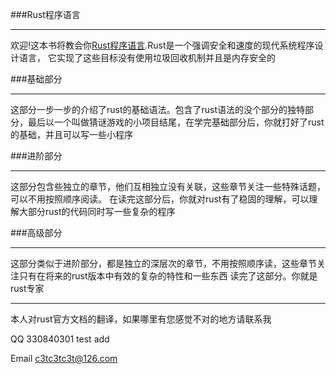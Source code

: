 ###Rust程序语言
- - - 
欢迎!这本书将教会你[Rust程序语言][rust].Rust是一个强调安全和速度的现代系统程序设计语言， 它实现了这些目标没有使用垃圾回收机制并且是内存安全的

###基础部分
- - -
这部分一步一步的介绍了rust的基础语法。包含了rust语法的没个部分的独特部分，最后以一个叫做猜谜游戏的小项目结尾，在学完基础部分后，你就打好了rust的基础，并且可以写一些小程序

###进阶部分
- - -
这部分包含些独立的章节，他们互相独立没有关联，这些章节关注一些特殊话题，可以不用按照顺序阅读。
在读完这部分后，你就对rust有了稳固的理解，可以理解大部分rust的代码同时写一些复杂的程序

###高级部分
- - -

这部分类似于进阶部分，都是独立的深层次的章节，不用按照顺序读，这些章节关注只有在将来的rust版本中有效的复杂的特性和一些东西
读完了这部分。你就是rust专家

- - -
本人对rust官方文档的翻译，如果哪里有您感觉不对的地方请联系我 

QQ 330840301 test add

Email c3tc3tc3t@126.com








[rust]: http://www.rust-lang.org/ "home"
